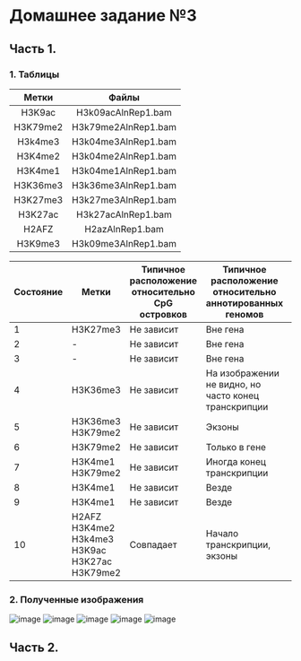 # Домашнее задание №3
## Часть 1.
### 1. Таблицы
|Метки   |Файлы              |
|:------:|:-----------------:|
|H3K9ac  |H3k09acAlnRep1.bam |
|H3K79me2|H3k79me2AlnRep1.bam|
|H3k4me3 |H3k04me3AlnRep1.bam|
|H3K4me2 |H3k04me2AlnRep1.bam|
|H3K4me1 |H3k04me1AlnRep1.bam|
|H3K36me3|H3k36me3AlnRep1.bam|
|H3K27me3|H3k27me3AlnRep1.bam|
|H3K27ac |H3k27acAlnRep1.bam |
|H2AFZ   |H2azAlnRep1.bam    |
|H3K9me3 |H3k09me3AlnRep1.bam|

|Состояние|Метки|Типичное расположение относительно CpG островков|Типичное расположение относительно аннотированных геномов|Типичное расположение относительно LAD'ов|Изображение|Названия|
|--|--|--|--|--|--|--|
|1|H3K27me3|Не зависит|Вне гена|Обычно на ней|![image](https://user-images.githubusercontent.com/55440084/160194977-e12eb0a5-6619-4eb8-bbac-83c48dc1fc8f.png)|Repressed|
|2|-|Не зависит|Вне гена|Обычно на ней|![image](https://user-images.githubusercontent.com/55440084/160196273-3ecb4401-18d9-4316-b186-171bfad1d692.png)|Heterochromatin|
|3|-|Не зависит|Вне гена|Обычно на ней|![image](https://user-images.githubusercontent.com/55440084/160196280-6129346d-86b0-4ccb-a32a-9baa24710e7d.png)|Repressed|
|4|H3K36me3|Не зависит|На изображении не видно, но часто конец транскрипции|Вне ее|![image](https://user-images.githubusercontent.com/55440084/160194789-46c66cb9-9652-450e-8067-97da07723bbb.png)|Transcribed|
|5|H3K36me3 H3K79me2|Не зависит|Экзоны|Вне ее|![image](https://user-images.githubusercontent.com/55440084/160196105-18b9d645-1663-4236-ade1-a557d5d43b07.png)|Transcribed|
|6|H3K79me2|Не зависит|Только в гене|Вне ее|![image](https://user-images.githubusercontent.com/55440084/160195305-d0e91e36-a96b-4d1f-82c5-5d277be743fe.png)|Transcribed|
|7|H3K4me1 H3K79me2|Не зависит|Иногда конец транскрипции|Вне ее|![image](https://user-images.githubusercontent.com/55440084/160249651-573c7dd9-210e-40e9-a11f-80bc0fc1eff3.png)|Transcribed|
|8|H3K4me1|Не зависит|Везде|Вне ее|![image](https://user-images.githubusercontent.com/55440084/160194513-ab801ef8-f7eb-48a6-9adb-3a49207abbe2.png)|Repressed|
|9|H3K4me1|Не зависит|Везде|Вне ее|![image](https://user-images.githubusercontent.com/55440084/160194506-a9fe55ae-b8db-4e71-85a8-23cc164015f3.png)|Repressed|
|10|H2AFZ H3K4me2 H3k4me3 H3K9ac H3K27ac H3K79me2|Совпадает|Начало транскрипции, экзоны|Вне ее|![image](https://user-images.githubusercontent.com/55440084/160192463-bf14885e-10c9-41e5-97f4-0991d0b270e4.png)|Active Promoter|

### 2. Полученные изображения
![image](https://user-images.githubusercontent.com/55440084/159134613-d67cd118-20f7-4757-8408-fdaf9b04e1c1.png)
![image](https://user-images.githubusercontent.com/55440084/159134632-e4806878-c1e0-4333-b76a-e0ba3178f6ad.png)
![image](https://user-images.githubusercontent.com/55440084/159134634-1e96dfbe-9b1a-4969-baac-b0c5da9390da.png)
![image](https://user-images.githubusercontent.com/55440084/159134617-510223c2-cd64-4e82-a587-022d1fec43c2.png)
![image](https://user-images.githubusercontent.com/55440084/159134624-47a24c67-be57-4c02-baf7-8ec789663092.png)

## Часть 2.
